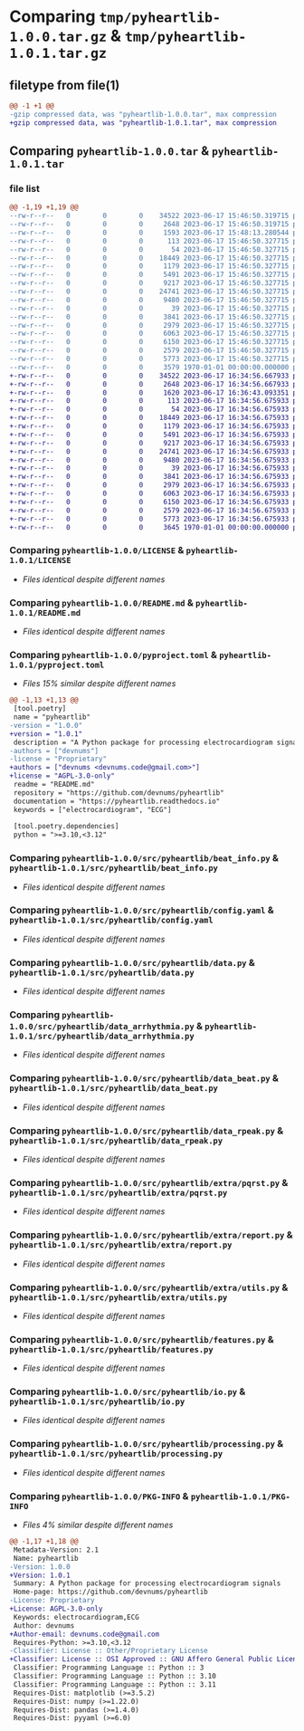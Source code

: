 # Comparing `tmp/pyheartlib-1.0.0.tar.gz` & `tmp/pyheartlib-1.0.1.tar.gz`

## filetype from file(1)

```diff
@@ -1 +1 @@
-gzip compressed data, was "pyheartlib-1.0.0.tar", max compression
+gzip compressed data, was "pyheartlib-1.0.1.tar", max compression
```

## Comparing `pyheartlib-1.0.0.tar` & `pyheartlib-1.0.1.tar`

### file list

```diff
@@ -1,19 +1,19 @@
--rw-r--r--   0        0        0    34522 2023-06-17 15:46:50.319715 pyheartlib-1.0.0/LICENSE
--rw-r--r--   0        0        0     2648 2023-06-17 15:46:50.319715 pyheartlib-1.0.0/README.md
--rw-r--r--   0        0        0     1593 2023-06-17 15:48:13.280544 pyheartlib-1.0.0/pyproject.toml
--rw-r--r--   0        0        0      113 2023-06-17 15:46:50.327715 pyheartlib-1.0.0/src/pyheartlib/__init__.py
--rw-r--r--   0        0        0       54 2023-06-17 15:46:50.327715 pyheartlib-1.0.0/src/pyheartlib/archs/__init__.py
--rw-r--r--   0        0        0    18449 2023-06-17 15:46:50.327715 pyheartlib-1.0.0/src/pyheartlib/beat_info.py
--rw-r--r--   0        0        0     1179 2023-06-17 15:46:50.327715 pyheartlib-1.0.0/src/pyheartlib/config.yaml
--rw-r--r--   0        0        0     5491 2023-06-17 15:46:50.327715 pyheartlib-1.0.0/src/pyheartlib/data.py
--rw-r--r--   0        0        0     9217 2023-06-17 15:46:50.327715 pyheartlib-1.0.0/src/pyheartlib/data_arrhythmia.py
--rw-r--r--   0        0        0    24741 2023-06-17 15:46:50.327715 pyheartlib-1.0.0/src/pyheartlib/data_beat.py
--rw-r--r--   0        0        0     9480 2023-06-17 15:46:50.327715 pyheartlib-1.0.0/src/pyheartlib/data_rpeak.py
--rw-r--r--   0        0        0       39 2023-06-17 15:46:50.327715 pyheartlib-1.0.0/src/pyheartlib/extra/__init__.py
--rw-r--r--   0        0        0     3841 2023-06-17 15:46:50.327715 pyheartlib-1.0.0/src/pyheartlib/extra/pqrst.py
--rw-r--r--   0        0        0     2979 2023-06-17 15:46:50.327715 pyheartlib-1.0.0/src/pyheartlib/extra/report.py
--rw-r--r--   0        0        0     6063 2023-06-17 15:46:50.327715 pyheartlib-1.0.0/src/pyheartlib/extra/utils.py
--rw-r--r--   0        0        0     6150 2023-06-17 15:46:50.327715 pyheartlib-1.0.0/src/pyheartlib/features.py
--rw-r--r--   0        0        0     2579 2023-06-17 15:46:50.327715 pyheartlib-1.0.0/src/pyheartlib/io.py
--rw-r--r--   0        0        0     5773 2023-06-17 15:46:50.327715 pyheartlib-1.0.0/src/pyheartlib/processing.py
--rw-r--r--   0        0        0     3579 1970-01-01 00:00:00.000000 pyheartlib-1.0.0/PKG-INFO
+-rw-r--r--   0        0        0    34522 2023-06-17 16:34:56.667933 pyheartlib-1.0.1/LICENSE
+-rw-r--r--   0        0        0     2648 2023-06-17 16:34:56.667933 pyheartlib-1.0.1/README.md
+-rw-r--r--   0        0        0     1620 2023-06-17 16:36:43.093351 pyheartlib-1.0.1/pyproject.toml
+-rw-r--r--   0        0        0      113 2023-06-17 16:34:56.675933 pyheartlib-1.0.1/src/pyheartlib/__init__.py
+-rw-r--r--   0        0        0       54 2023-06-17 16:34:56.675933 pyheartlib-1.0.1/src/pyheartlib/archs/__init__.py
+-rw-r--r--   0        0        0    18449 2023-06-17 16:34:56.675933 pyheartlib-1.0.1/src/pyheartlib/beat_info.py
+-rw-r--r--   0        0        0     1179 2023-06-17 16:34:56.675933 pyheartlib-1.0.1/src/pyheartlib/config.yaml
+-rw-r--r--   0        0        0     5491 2023-06-17 16:34:56.675933 pyheartlib-1.0.1/src/pyheartlib/data.py
+-rw-r--r--   0        0        0     9217 2023-06-17 16:34:56.675933 pyheartlib-1.0.1/src/pyheartlib/data_arrhythmia.py
+-rw-r--r--   0        0        0    24741 2023-06-17 16:34:56.675933 pyheartlib-1.0.1/src/pyheartlib/data_beat.py
+-rw-r--r--   0        0        0     9480 2023-06-17 16:34:56.675933 pyheartlib-1.0.1/src/pyheartlib/data_rpeak.py
+-rw-r--r--   0        0        0       39 2023-06-17 16:34:56.675933 pyheartlib-1.0.1/src/pyheartlib/extra/__init__.py
+-rw-r--r--   0        0        0     3841 2023-06-17 16:34:56.675933 pyheartlib-1.0.1/src/pyheartlib/extra/pqrst.py
+-rw-r--r--   0        0        0     2979 2023-06-17 16:34:56.675933 pyheartlib-1.0.1/src/pyheartlib/extra/report.py
+-rw-r--r--   0        0        0     6063 2023-06-17 16:34:56.675933 pyheartlib-1.0.1/src/pyheartlib/extra/utils.py
+-rw-r--r--   0        0        0     6150 2023-06-17 16:34:56.675933 pyheartlib-1.0.1/src/pyheartlib/features.py
+-rw-r--r--   0        0        0     2579 2023-06-17 16:34:56.675933 pyheartlib-1.0.1/src/pyheartlib/io.py
+-rw-r--r--   0        0        0     5773 2023-06-17 16:34:56.675933 pyheartlib-1.0.1/src/pyheartlib/processing.py
+-rw-r--r--   0        0        0     3645 1970-01-01 00:00:00.000000 pyheartlib-1.0.1/PKG-INFO
```

### Comparing `pyheartlib-1.0.0/LICENSE` & `pyheartlib-1.0.1/LICENSE`

 * *Files identical despite different names*

### Comparing `pyheartlib-1.0.0/README.md` & `pyheartlib-1.0.1/README.md`

 * *Files identical despite different names*

### Comparing `pyheartlib-1.0.0/pyproject.toml` & `pyheartlib-1.0.1/pyproject.toml`

 * *Files 15% similar despite different names*

```diff
@@ -1,13 +1,13 @@
 [tool.poetry]
 name = "pyheartlib"
-version = "1.0.0"
+version = "1.0.1"
 description = "A Python package for processing electrocardiogram signals"
-authors = ["devnums"]
-license = "Proprietary"
+authors = ["devnums <devnums.code@gmail.com>"]
+license = "AGPL-3.0-only"
 readme = "README.md"
 repository = "https://github.com/devnums/pyheartlib"
 documentation = "https://pyheartlib.readthedocs.io"
 keywords = ["electrocardiogram", "ECG"]
 
 [tool.poetry.dependencies]
 python = ">=3.10,<3.12"
```

### Comparing `pyheartlib-1.0.0/src/pyheartlib/beat_info.py` & `pyheartlib-1.0.1/src/pyheartlib/beat_info.py`

 * *Files identical despite different names*

### Comparing `pyheartlib-1.0.0/src/pyheartlib/config.yaml` & `pyheartlib-1.0.1/src/pyheartlib/config.yaml`

 * *Files identical despite different names*

### Comparing `pyheartlib-1.0.0/src/pyheartlib/data.py` & `pyheartlib-1.0.1/src/pyheartlib/data.py`

 * *Files identical despite different names*

### Comparing `pyheartlib-1.0.0/src/pyheartlib/data_arrhythmia.py` & `pyheartlib-1.0.1/src/pyheartlib/data_arrhythmia.py`

 * *Files identical despite different names*

### Comparing `pyheartlib-1.0.0/src/pyheartlib/data_beat.py` & `pyheartlib-1.0.1/src/pyheartlib/data_beat.py`

 * *Files identical despite different names*

### Comparing `pyheartlib-1.0.0/src/pyheartlib/data_rpeak.py` & `pyheartlib-1.0.1/src/pyheartlib/data_rpeak.py`

 * *Files identical despite different names*

### Comparing `pyheartlib-1.0.0/src/pyheartlib/extra/pqrst.py` & `pyheartlib-1.0.1/src/pyheartlib/extra/pqrst.py`

 * *Files identical despite different names*

### Comparing `pyheartlib-1.0.0/src/pyheartlib/extra/report.py` & `pyheartlib-1.0.1/src/pyheartlib/extra/report.py`

 * *Files identical despite different names*

### Comparing `pyheartlib-1.0.0/src/pyheartlib/extra/utils.py` & `pyheartlib-1.0.1/src/pyheartlib/extra/utils.py`

 * *Files identical despite different names*

### Comparing `pyheartlib-1.0.0/src/pyheartlib/features.py` & `pyheartlib-1.0.1/src/pyheartlib/features.py`

 * *Files identical despite different names*

### Comparing `pyheartlib-1.0.0/src/pyheartlib/io.py` & `pyheartlib-1.0.1/src/pyheartlib/io.py`

 * *Files identical despite different names*

### Comparing `pyheartlib-1.0.0/src/pyheartlib/processing.py` & `pyheartlib-1.0.1/src/pyheartlib/processing.py`

 * *Files identical despite different names*

### Comparing `pyheartlib-1.0.0/PKG-INFO` & `pyheartlib-1.0.1/PKG-INFO`

 * *Files 4% similar despite different names*

```diff
@@ -1,17 +1,18 @@
 Metadata-Version: 2.1
 Name: pyheartlib
-Version: 1.0.0
+Version: 1.0.1
 Summary: A Python package for processing electrocardiogram signals
 Home-page: https://github.com/devnums/pyheartlib
-License: Proprietary
+License: AGPL-3.0-only
 Keywords: electrocardiogram,ECG
 Author: devnums
+Author-email: devnums.code@gmail.com
 Requires-Python: >=3.10,<3.12
-Classifier: License :: Other/Proprietary License
+Classifier: License :: OSI Approved :: GNU Affero General Public License v3
 Classifier: Programming Language :: Python :: 3
 Classifier: Programming Language :: Python :: 3.10
 Classifier: Programming Language :: Python :: 3.11
 Requires-Dist: matplotlib (>=3.5.2)
 Requires-Dist: numpy (>=1.22.0)
 Requires-Dist: pandas (>=1.4.0)
 Requires-Dist: pyyaml (>=6.0)
```

